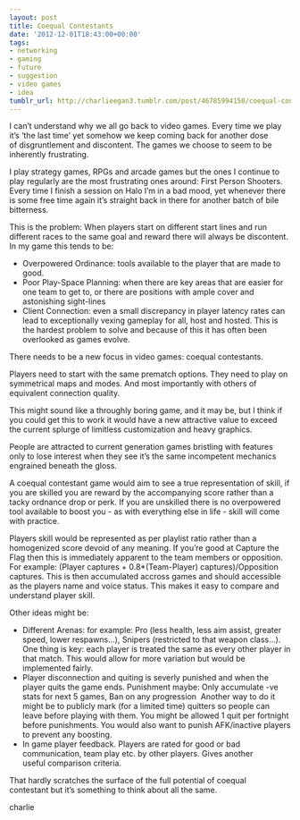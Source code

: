 ```yaml
---
layout: post
title: Coequal Contestants
date: '2012-12-01T18:43:00+00:00'
tags:
- networking
- gaming
- future
- suggestion
- video games
- idea
tumblr_url: http://charlieegan3.tumblr.com/post/46785994150/coequal-contestants
---
```

I can’t understand why we all go back to video games. Every time we play it’s ‘the last time’ yet somehow we keep coming back for another dose of disgruntlement and discontent. The games we choose to seem to be inherently frustrating.

I play strategy games, RPGs and arcade games but the ones I continue to play regularly are the most frustrating ones around: First Person Shooters. Every time I finish a session on Halo I’m in a bad mood, yet whenever there is some free time again it’s straight back in there for another batch of bile bitterness.

This is the problem: When players start on different start lines and run different races to the same goal and reward there will always be discontent. In my game this tends to be: 

* Overpowered Ordinance: tools available to the player that are made to good.
* Poor Play-Space Planning: when there are key areas that are easier for one team to get to, or there are positions with ample cover and astonishing sight-lines
* Client Connection: even a small discrepancy in player latency rates can lead to exceptionally vexing gameplay for all, host and hosted. This is the hardest problem to solve and because of this it has often been overlooked as games evolve.

There needs to be a new focus in video games: coequal contestants.

Players need to start with the same prematch options. They need to play on symmetrical maps and modes. And most importantly with others of equivalent connection quality.

This might sound like a throughly boring game, and it may be, but I think if you could get this to work it would have a new attractive value to exceed the current splurge of limitless customization and heavy graphics.

People are attracted to current generation games bristling with features only to lose interest when they see it’s the same incompetent mechanics engrained beneath the gloss.

A coequal contestant game would aim to see a true representation of skill, if you are skilled you are reward by the accompanying score rather than a tacky ordnance drop or perk. If you are unskilled there is no overpowered tool available to boost you - as with everything else in life - skill will come with practice.

Players skill would be represented as per playlist ratio rather than a homogenized score devoid of any meaning. If you’re good at Capture the Flag then this is immediately apparent to the team members or opposition. For example: (Player captures + 0.8*(Team-Player) captures)/Opposition captures. This is then accumulated accross games and should accessible as the players name and voice status. This makes it easy to compare and understand player skill.

Other ideas might be:

* Different Arenas: for example: Pro (less health, less aim assist, greater speed, lower respawns…), Snipers (restricted to that weapon class…). One thing is key: each player is treated the same as every other player in that match. This would allow for more variation but would be implemented fairly.
* Player disconnection and quiting is severly punished and when the player quits the game ends. Punishment maybe: Only accumulate -ve stats for next 5 games, Ban on any progression  Another way to do it might be to publicly mark (for a limited time) quitters so people can leave before playing with them. You might be allowed 1 quit per fortnight before punishments. You would also want to punish AFK/inactive players to prevent any boosting.
* In game player feedback. Players are rated for good or bad communication, team play etc. by other players. Gives another useful comparison criteria.

That hardly scratches the surface of the full potential of coequal contestant but it’s something to think about all the same.

charlie
